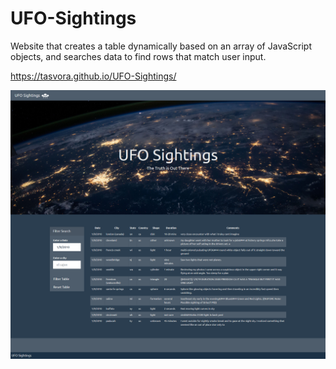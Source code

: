 # UFO-Sightings
Website that creates a table dynamically based on an array of JavaScript objects, and searches data to find rows that match user input. 

https://tasvora.github.io/UFO-Sightings/

![Screenshot_UFO_Finder](images/Screenshot_UFO_Finder.png)

